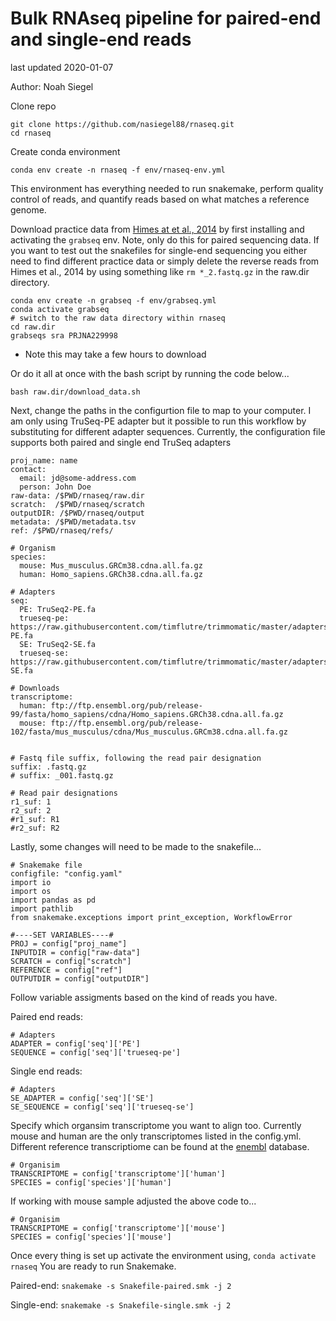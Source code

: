 # Bulk RNAseq pipeline for paired-end and single-end reads
last updated 2020-01-07

Author: Noah Siegel

Clone repo
```
git clone https://github.com/nasiegel88/rnaseq.git
cd rnaseq
```

Create conda environment
```
conda env create -n rnaseq -f env/rnaseq-env.yml
```
This environment has everything needed to run snakemake, perform quality control of reads, and quantify reads based on what matches a reference genome.

Download practice data from [Himes at et al., 2014](https://pubmed.ncbi.nlm.nih.gov/24926665/) by first installing and activating the ```grabseq``` env. Note, only do this for paired sequencing data. If you want to test out the snakefiles for single-end sequencing you either need to find different practice data or simply delete the reverse reads from Himes et al., 2014 by using something like ```rm *_2.fastq.gz``` in the raw.dir directory.
```
conda env create -n grabseq -f env/grabseq.yml
conda activate grabseq
# switch to the raw data directory within rnaseq
cd raw.dir
grabseqs sra PRJNA229998
```
* Note this may take a few hours to download

Or do it all at once with the bash script by running the code below...
```
bash raw.dir/download_data.sh
```

Next, change the paths in the configurtion file to map to your computer. I am only using TruSeq-PE adapter but it possible to run this workflow by substituting for different adapter sequences. Currently, the configuration file supports both paired and single end TruSeq adapters

```
proj_name: name
contact:
  email: jd@some-address.com
  person: John Doe
raw-data: /$PWD/rnaseq/raw.dir
scratch:  /$PWD/rnaseq/scratch
outputDIR: /$PWD/rnaseq/output
metadata: /$PWD/metadata.tsv
ref: /$PWD/rnaseq/refs/

# Organism
species:
  mouse: Mus_musculus.GRCm38.cdna.all.fa.gz
  human: Homo_sapiens.GRCh38.cdna.all.fa.gz

# Adapters
seq:
  PE: TruSeq2-PE.fa
  trueseq-pe: https://raw.githubusercontent.com/timflutre/trimmomatic/master/adapters/TruSeq2-PE.fa
  SE: TruSeq2-SE.fa
  trueseq-se: https://raw.githubusercontent.com/timflutre/trimmomatic/master/adapters/TruSeq2-SE.fa

# Downloads
transcriptome:
  human: ftp://ftp.ensembl.org/pub/release-99/fasta/homo_sapiens/cdna/Homo_sapiens.GRCh38.cdna.all.fa.gz
  mouse: ftp://ftp.ensembl.org/pub/release-102/fasta/mus_musculus/cdna/Mus_musculus.GRCm38.cdna.all.fa.gz


# Fastq file suffix, following the read pair designation
suffix: .fastq.gz
# suffix: _001.fastq.gz

# Read pair designations
r1_suf: 1
r2_suf: 2
#r1_suf: R1
#r2_suf: R2
```

Lastly, some changes will need to be made to the snakefile...

```
# Snakemake file
configfile: "config.yaml"
import io 
import os
import pandas as pd
import pathlib
from snakemake.exceptions import print_exception, WorkflowError

#----SET VARIABLES----#
PROJ = config["proj_name"]
INPUTDIR = config["raw-data"]
SCRATCH = config["scratch"]
REFERENCE = config["ref"]
OUTPUTDIR = config["outputDIR"]
```

Follow variable assigments based on the kind of reads you have. 

Paired end reads:
```
# Adapters
ADAPTER = config['seq']['PE']
SEQUENCE = config['seq']['trueseq-pe']
```

Single end reads:
```
# Adapters
SE_ADAPTER = config['seq']['SE']
SE_SEQUENCE = config['seq']['trueseq-se']
```

Specify which organsim transcriptome you want to align too. Currently mouse and human are the only transcriptomes listed in the config.yml. Different reference transcriptiome can be found at the [enembl](https://uswest.ensembl.org/info/data/ftp/index.html) database.

```
# Organisim
TRANSCRIPTOME = config['transcriptome']['human']
SPECIES = config['species']['human']
```

If working with mouse sample adjusted the above code to...

```
# Organisim
TRANSCRIPTOME = config['transcriptome']['mouse']
SPECIES = config['species']['mouse']
```

Once every thing is set up activate the environment using,
```conda activate rnaseq```
You are ready to run Snakemake.

Paired-end: ```snakemake -s Snakefile-paired.smk -j 2```

Single-end: ```snakemake -s Snakefile-single.smk -j 2```
